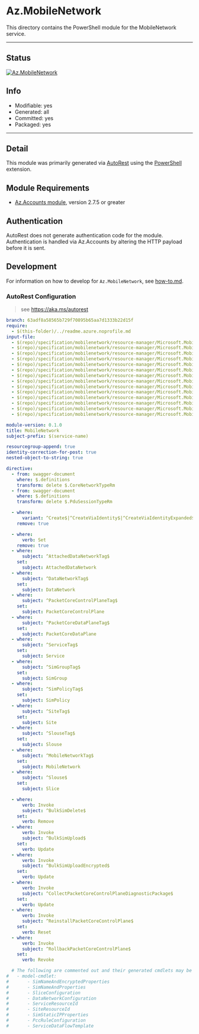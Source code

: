 <!-- region Generated -->
# Az.MobileNetwork
This directory contains the PowerShell module for the MobileNetwork service.

---
## Status
[![Az.MobileNetwork](https://img.shields.io/powershellgallery/v/Az.MobileNetwork.svg?style=flat-square&label=Az.MobileNetwork "Az.MobileNetwork")](https://www.powershellgallery.com/packages/Az.MobileNetwork/)

## Info
- Modifiable: yes
- Generated: all
- Committed: yes
- Packaged: yes

---
## Detail
This module was primarily generated via [AutoRest](https://github.com/Azure/autorest) using the [PowerShell](https://github.com/Azure/autorest.powershell) extension.

## Module Requirements
- [Az.Accounts module](https://www.powershellgallery.com/packages/Az.Accounts/), version 2.7.5 or greater

## Authentication
AutoRest does not generate authentication code for the module. Authentication is handled via Az.Accounts by altering the HTTP payload before it is sent.

## Development
For information on how to develop for `Az.MobileNetwork`, see [how-to.md](how-to.md).
<!-- endregion -->

### AutoRest Configuration
> see https://aka.ms/autorest

``` yaml
branch: 63adf8a58565b729f70895b65aa7d1333b22d15f
require:
  - $(this-folder)/../readme.azure.noprofile.md 
input-file:
  - $(repo)/specification/mobilenetwork/resource-manager/Microsoft.MobileNetwork/stable/2022-11-01/attachedDataNetwork.json
  - $(repo)/specification/mobilenetwork/resource-manager/Microsoft.MobileNetwork/stable/2022-11-01/common.json
  - $(repo)/specification/mobilenetwork/resource-manager/Microsoft.MobileNetwork/stable/2022-11-01/dataNetwork.json
  - $(repo)/specification/mobilenetwork/resource-manager/Microsoft.MobileNetwork/stable/2022-11-01/mobileNetwork.json
  - $(repo)/specification/mobilenetwork/resource-manager/Microsoft.MobileNetwork/stable/2022-11-01/operation.json
  - $(repo)/specification/mobilenetwork/resource-manager/Microsoft.MobileNetwork/stable/2022-11-01/packetCoreControlPlane.json
  - $(repo)/specification/mobilenetwork/resource-manager/Microsoft.MobileNetwork/stable/2022-11-01/packetCoreDataPlane.json
  - $(repo)/specification/mobilenetwork/resource-manager/Microsoft.MobileNetwork/stable/2022-11-01/service.json
  - $(repo)/specification/mobilenetwork/resource-manager/Microsoft.MobileNetwork/stable/2022-11-01/sim.json
  - $(repo)/specification/mobilenetwork/resource-manager/Microsoft.MobileNetwork/stable/2022-11-01/simGroup.json
  - $(repo)/specification/mobilenetwork/resource-manager/Microsoft.MobileNetwork/stable/2022-11-01/simPolicy.json
  - $(repo)/specification/mobilenetwork/resource-manager/Microsoft.MobileNetwork/stable/2022-11-01/site.json
  - $(repo)/specification/mobilenetwork/resource-manager/Microsoft.MobileNetwork/stable/2022-11-01/slice.json
  - $(repo)/specification/mobilenetwork/resource-manager/Microsoft.MobileNetwork/stable/2022-11-01/ts29571.json

module-version: 0.1.0
title: MobileNetwork
subject-prefix: $(service-name)

resourcegroup-append: true
identity-correction-for-post: true
nested-object-to-string: true

directive:
  - from: swagger-document 
    where: $.definitions
    transform: delete $.CoreNetworkTypeRm
  - from: swagger-document 
    where: $.definitions
    transform: delete $.PduSessionTypeRm

  - where:
      variant: ^Create$|^CreateViaIdentity$|^CreateViaIdentityExpanded$|^Update$|^UpdateViaIdentity$|^BulkViaIdentity$|^Bulk$|^Collect$|^CollectViaIdentity$
    remove: true

  - where:
      verb: Set
    remove: true
  - where:
      subject: ^AttachedDataNetworkTag$
    set:
      subject: AttachedDataNetwork
  - where:
      subject: ^DataNetworkTag$
    set:
      subject: DataNetwork
  - where:
      subject: ^PacketCoreControlPlaneTag$
    set:
      subject: PacketCoreControlPlane
  - where:
      subject: ^PacketCoreDataPlaneTag$
    set:
      subject: PacketCoreDataPlane
  - where:
      subject: ^ServiceTag$
    set:
      subject: Service
  - where:
      subject: ^SimGroupTag$
    set:
      subject: SimGroup
  - where:
      subject: ^SimPolicyTag$
    set:
      subject: SimPolicy
  - where:
      subject: ^SiteTag$
    set:
      subject: Site
  - where:
      subject: ^SlouseTag$
    set:
      subject: Slouse
  - where:
      subject: ^MobileNetworkTag$
    set:
      subject: MobileNetwork
  - where:
      subject: ^Slouse$
    set:
      subject: Slice

  - where:
      verb: Invoke
      subject: ^BulkSimDelete$
    set:
      verb: Remove
  - where:
      verb: Invoke
      subject: ^BulkSimUpload$
    set:
      verb: Update
  - where:
      verb: Invoke
      subject: ^BulkSimUploadEncrypted$
    set:
      verb: Update
  - where:
      verb: Invoke
      subject: ^CollectPacketCoreControlPlaneDiagnosticPackage$
    set:
      verb: Update
  - where:
      verb: Invoke
      subject: ^ReinstallPacketCoreControlPlane$
    set:
      verb: Reset
  - where:
      verb: Invoke
      subject: ^RollbackPacketCoreControlPlane$
    set:
      verb: Revoke

  # The following are commented out and their generated cmdlets may be renamed and custom logic
#   - model-cmdlet:
#       - SimNameAndEncryptedProperties
#       - SimNameAndProperties
#       - SliceConfiguration
#       - DataNetworkConfiguration
#       - ServiceResourceId
#       - SiteResourceId
#       - SimStaticIPProperties
#       - PccRuleConfiguration
#       - ServiceDataFlowTemplate

```
